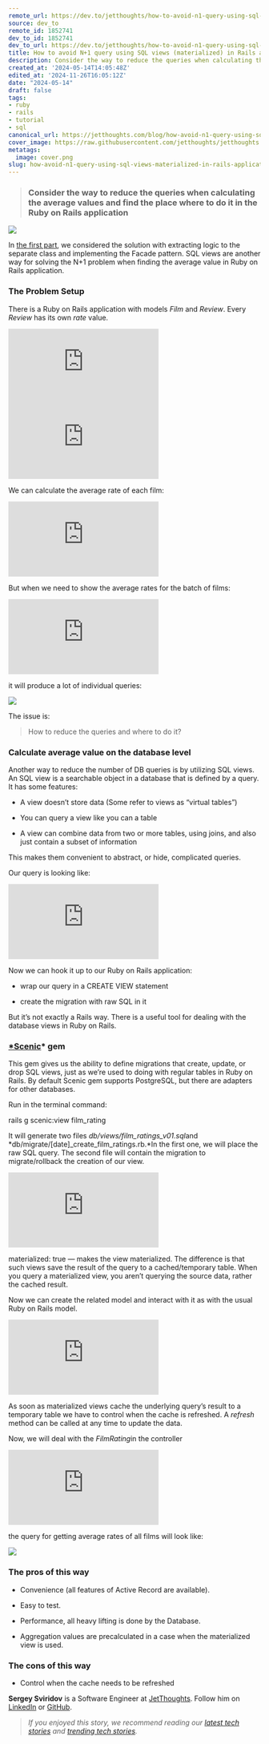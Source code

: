 ```yaml
---
remote_url: https://dev.to/jetthoughts/how-to-avoid-n1-query-using-sql-views-materialized-in-rails-application-11km
source: dev_to
remote_id: 1852741
dev_to_id: 1852741
dev_to_url: https://dev.to/jetthoughts/how-to-avoid-n1-query-using-sql-views-materialized-in-rails-application-11km
title: How to avoid N+1 query using SQL views (materialized) in Rails application
description: Consider the way to reduce the queries when calculating the average values and find the...
created_at: '2024-05-14T14:05:48Z'
edited_at: '2024-11-26T16:05:12Z'
date: "2024-05-14"
draft: false
tags:
- ruby
- rails
- tutorial
- sql
canonical_url: https://jetthoughts.com/blog/how-avoid-n1-query-using-sql-views-materialized-in-rails-application-ruby/
cover_image: https://raw.githubusercontent.com/jetthoughts/jetthoughts.github.io/master/content/blog/how-avoid-n1-query-using-sql-views-materialized-in-rails-application-ruby/cover.png
metatags:
  image: cover.png
slug: how-avoid-n1-query-using-sql-views-materialized-in-rails-application-ruby
---
```

> ### Consider the way to reduce the queries when calculating the average values and find the place where to do it in the Ruby on Rails application

![](file_0.png)

In [the first part](https://jtway.co/how-to-avoid-n-1-and-keep-your-ruby-on-rails-controller-clean-b8589c8c6d39), we considered the solution with extracting logic to the separate class and implementing the Facade pattern. SQL views are another way for solving the N+1 problem when finding the average value in Ruby on Rails application.

### The Problem Setup

There is a Ruby on Rails application with models *Film* and *Review*. Every *Review* has its own *rate* value.

 <iframe src="https://medium.com/media/b64ae2d8e4641a5ff543d0137ceb38e7" frameborder=0></iframe>

 <iframe src="https://medium.com/media/f63b70fd1f1dc17b7bd30daeab4afeb3" frameborder=0></iframe>

We can calculate the average rate of each film:

 <iframe src="https://medium.com/media/e331c9f7446336667bad5cd8510a4a53" frameborder=0></iframe>

But when we need to show the average rates for the batch of films:

 <iframe src="https://medium.com/media/f2e609f6da26cac8a58bafb8a246906d" frameborder=0></iframe>

it will produce a lot of individual queries:

![](file_1.jpeg)

The issue is:
> How to reduce the queries and where to do it?

### Calculate average value on the database level

Another way to reduce the number of DB queries is by utilizing SQL views. An SQL view is a searchable object in a database that is defined by a query. It has some features:

* A view doesn’t store data (Some refer to views as “virtual tables”)

* You can query a view like you can a table

* A view can combine data from two or more tables, using joins, and also just contain a subset of information

This makes them convenient to abstract, or hide, complicated queries.

Our query is looking like:

 <iframe src="https://medium.com/media/48870f241c8a5503cd4f7b82ecf1677a" frameborder=0></iframe>

Now we can hook it up to our Ruby on Rails application:

* wrap our query in a CREATE VIEW statement

* create the migration with raw SQL in it

But it’s not exactly a Rails way. There is a useful tool for dealing with the database views in Ruby on Rails.

### [*Scenic](https://github.com/scenic-views/scenic)* gem

This gem gives us the ability to define migrations that create, update, or drop SQL views, just as we’re used to doing with regular tables in Ruby on Rails. By default Scenic gem supports PostgreSQL, but there are adapters for other databases.

Run in the terminal command:

rails g scenic:view film_rating

It will generate two files *db/views/film_ratings_v01.sql*and *db/migrate/[date]_create_film_ratings.rb.*In the first one, we will place the raw SQL query. The second file will contain the migration to migrate/rollback the creation of our view.

 <iframe src="https://medium.com/media/087563711d22b960c9b141690562725f" frameborder=0></iframe>

materialized: true — makes the view materialized. The difference is that such views save the result of the query to a cached/temporary table. When you query a materialized view, you aren’t querying the source data, rather the cached result.

Now we can create the related model and interact with it as with the usual Ruby on Rails model.

 <iframe src="https://medium.com/media/868034e75d4ca408c81ccb83cec47b48" frameborder=0></iframe>

As soon as materialized views cache the underlying query’s result to a temporary table we have to control when the cache is refreshed. A *refresh* method can be called at any time to update the data.

Now, we will deal with the *FilmRating*in the controller

 <iframe src="https://medium.com/media/cc8d127c8d1de39a324300fb4cfab2ea" frameborder=0></iframe>

the query for getting average rates of all films will look like:

![](file_2.png)

### The pros of this way

* Convenience (all features of Active Record are available).

* Easy to test.

* Performance, all heavy lifting is done by the Database.

* Aggregation values are precalculated in a case when the materialized view is used.

### The cons of this way

* Control when the cache needs to be refreshed

**Sergey Sviridov** is a Software Engineer at [JetThoughts](https://www.jetthoughts.com/). Follow him on [LinkedIn](https://www.linkedin.com/in/sergey-sviridov-83007199) or [GitHub](https://github.com/SviridovSV).
> *If you enjoyed this story, we recommend reading our [latest tech stories](https://jtway.co/latest) and [trending tech stories](https://jtway.co/trending).*
